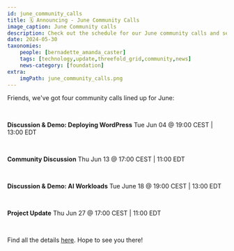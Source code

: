 ```yaml
---
id: june_community_calls
title: 🗓 Announcing - June Community Calls
image_caption: June Community calls
description: Check out the schedule for our June community calls and see what's on the agenda. Save the date!
date: 2024-05-30
taxonomies:
    people: [bernadette_amanda_caster]
    tags: [technology,update,threefold_grid,community,news]
    news-category: [foundation]
extra:
    imgPath: june_community_calls.png
---
```


Friends, we've got four community calls lined up for June:  

<br/>

**Discussion & Demo: Deploying WordPress**
Tue Jun 04 @ 19:00 CEST | 13:00 EDT

<br/>

**Community Discussion**
Thu Jun 13 @ 17:00 CEST | 11:00 EDT

<br/>

**Discussion & Demo: AI Workloads**
Tue June 18 @ 19:00 CEST | 13:00 EDT

<br/>

**Project Update**
Thu Jun 27 @ 17:00 CEST | 11:00 EDT

<br/>

Find all the details [here](https://forum.threefold.io/t/community-call-schedule-for-june-2024/4361). Hope to see you there!